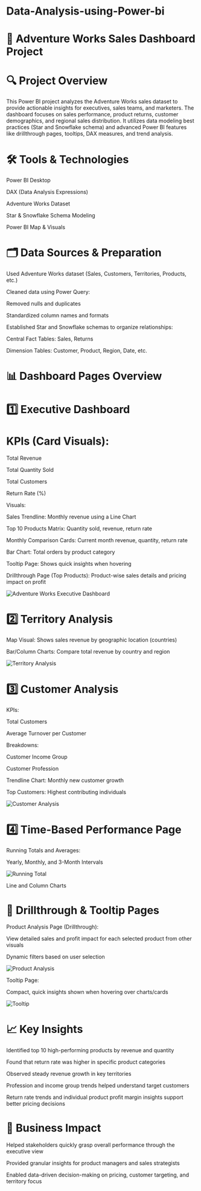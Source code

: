 # Data-Analysis-using-Power-bi
# 🧭 Adventure Works Sales Dashboard Project
# 🔍 Project Overview
This Power BI project analyzes the Adventure Works sales dataset to provide actionable insights for executives, sales teams, and marketers. The dashboard focuses on sales performance, product returns, customer demographics, and regional sales distribution. It utilizes data modeling best practices (Star and Snowflake schema) and advanced Power BI features like drillthrough pages, tooltips, DAX measures, and trend analysis.

# 🛠 Tools & Technologies
Power BI Desktop

DAX (Data Analysis Expressions)

Adventure Works Dataset

Star & Snowflake Schema Modeling

Power BI Map & Visuals

# 🗂 Data Sources & Preparation
Used Adventure Works dataset (Sales, Customers, Territories, Products, etc.)

Cleaned data using Power Query:

Removed nulls and duplicates

Standardized column names and formats

Established Star and Snowflake schemas to organize relationships:

Central Fact Tables: Sales, Returns

Dimension Tables: Customer, Product, Region, Date, etc.

# 📊 Dashboard Pages Overview
# 1️⃣ Executive Dashboard
# KPIs (Card Visuals):

Total Revenue

Total Quantity Sold

Total Customers

Return Rate (%)

Visuals:

Sales Trendline: Monthly revenue using a Line Chart

Top 10 Products Matrix: Quantity sold, revenue, return rate

Monthly Comparison Cards: Current month revenue, quantity, return rate

Bar Chart: Total orders by product category

Tooltip Page: Shows quick insights when hovering

Drillthrough Page (Top Products): Product-wise sales details and pricing impact on profit

![Adventure Works Executive Dashboard](Adventure%20Works%20project/Adventure%20Works%20excutive%20dashboard.png)


# 2️⃣ Territory Analysis
Map Visual: Shows sales revenue by geographic location (countries)

Bar/Column Charts: Compare total revenue by country and region

![Territory Analysis](Adventure%20Works%20project/Teritory%20Analysis.png)


# 3️⃣ Customer Analysis
KPIs:

Total Customers

Average Turnover per Customer

Breakdowns:

Customer Income Group

Customer Profession

Trendline Chart: Monthly new customer growth

Top Customers: Highest contributing individuals

![Customer Analysis](Adventure%20Works%20project/custormer%20Analysis.png)


# 4️⃣ Time-Based Performance Page
Running Totals and Averages:

Yearly, Monthly, and 3-Month Intervals

![Running Total](Adventure%20Works%20project/Running%20total.png)


Line and Column Charts

# 🔁 Drillthrough & Tooltip Pages
Product Analysis Page (Drillthrough):

View detailed sales and profit impact for each selected product from other visuals

Dynamic filters based on user selection

![Product Analysis](Adventure%20Works%20project/Product%20analysis.png)


Tooltip Page:

Compact, quick insights shown when hovering over charts/cards

![Tooltip](Adventure%20Works%20project/tooltip.png)


# 📈 Key Insights
Identified top 10 high-performing products by revenue and quantity

Found that return rate was higher in specific product categories

Observed steady revenue growth in key territories

Profession and income group trends helped understand target customers

Return rate trends and individual product profit margin insights support better pricing decisions

# 🎯 Business Impact
Helped stakeholders quickly grasp overall performance through the executive view

Provided granular insights for product managers and sales strategists

Enabled data-driven decision-making on pricing, customer targeting, and territory focus

